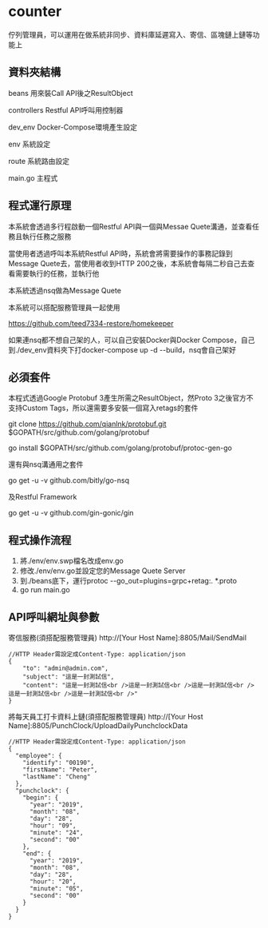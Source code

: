 # counter
佇列管理員，可以運用在做系統非同步、資料庫延遲寫入、寄信、區塊鏈上鏈等功能上

## 資料夾結構
beans 用來裝Call API後之ResultObject

controllers Restful API呼叫用控制器

dev_env Docker-Compose環境產生設定

env 系統設定

route 系統路由設定

main.go 主程式

## 程式運行原理
本系統會透過多行程啟動一個Restful API與一個與Messae Quete溝通，並查看任務且執行任務之服務

當使用者透過呼叫本系統Restful API時，系統會將需要操作的事務記錄到Message Quete去，當使用者收到HTTP 200之後，本系統會每隔二秒自己去查看需要執行的任務，並執行他

本系統透過nsq做為Message Quete

本系統可以搭配服務管理員一起使用

https://github.com/teed7334-restore/homekeeper

如果連nsq都不想自己架的人，可以自己安裝Docker與Docker Compose，自己到./dev_env資料夾下打docker-compose up -d --build，nsq會自己架好

## 必須套件
本程式透過Google Protobuf 3產生所需之ResultObject，然Proto 3之後官方不支持Custom Tags，所以還需要多安裝一個寫入retags的套件

git clone https://github.com/qianlnk/protobuf.git $GOPATH/src/github.com/golang/protobuf

go install $GOPATH/src/github.com/golang/protobuf/protoc-gen-go

還有與nsq溝通用之套件

go get -u -v github.com/bitly/go-nsq

及Restful Framework

go get -u -v github.com/gin-gonic/gin

## 程式操作流程
1. 將./env/env.swp檔名改成env.go
2. 修改./env/env.go並設定您的Message Quete Server
3. 到./beans底下，運行protoc --go_out=plugins=grpc+retag:. *.proto
4. go run main.go

## API呼叫網址與參數
寄信服務(須搭配服務管理員) http://[Your Host Name]:8805/Mail/SendMail
```
//HTTP Header需設定成Content-Type: application/json
{
    "to": "admin@admin.com",
    "subject": "這是一封測試信",
    "content": "這是一封測試信<br />這是一封測試信<br />這是一封測試信<br />這是一封測試信<br />這是一封測試信<br />"
}
```

將每天員工打卡資料上鏈(須搭配服務管理員) http://[Your Host Name]:8805/PunchClock/UploadDailyPunchclockData
```
//HTTP Header需設定成Content-Type: application/json
{
  "employee": {
    "identify": "00190",
    "firstName": "Peter",
    "lastName": "Cheng"
  },
  "punchclock": {
    "begin": {
      "year": "2019",
      "month": "08",
      "day": "28",
      "hour": "09",
      "minute": "24",
      "second": "00"
    },
    "end": {
      "year": "2019",
      "month": "08",
      "day": "28",
      "hour": "20",
      "minute": "05",
      "second": "00"
    }
  }
}
```